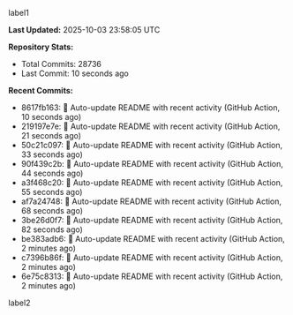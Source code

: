 
label1 
<!-- ACTIVITY_START -->
**Last Updated:** 2025-10-03 23:58:05 UTC

**Repository Stats:**
- Total Commits: 28736
- Last Commit: 10 seconds ago

**Recent Commits:**
- 8617fb163: 🤖 Auto-update README with recent activity (GitHub Action, 10 seconds ago)
- 219197e7e: 🤖 Auto-update README with recent activity (GitHub Action, 21 seconds ago)
- 50c21c097: 🤖 Auto-update README with recent activity (GitHub Action, 33 seconds ago)
- 90f439c2b: 🤖 Auto-update README with recent activity (GitHub Action, 44 seconds ago)
- a3f468c20: 🤖 Auto-update README with recent activity (GitHub Action, 55 seconds ago)
- af7a24748: 🤖 Auto-update README with recent activity (GitHub Action, 68 seconds ago)
- 3be26d0f7: 🤖 Auto-update README with recent activity (GitHub Action, 82 seconds ago)
- be383adb6: 🤖 Auto-update README with recent activity (GitHub Action, 2 minutes ago)
- c7396b86f: 🤖 Auto-update README with recent activity (GitHub Action, 2 minutes ago)
- 6e75c8313: 🤖 Auto-update README with recent activity (GitHub Action, 2 minutes ago)
<!-- ACTIVITY_END -->

label2
